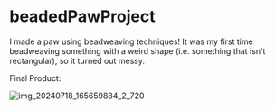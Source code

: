 # beadedPawProject

I made a paw using beadweaving techniques! It was my first time beadweaving something with a weird shape (i.e. something that isn't rectangular), so it turned out messy.

Final Product:

![img_20240718_165659884_2_720](https://github.com/user-attachments/assets/491cc4ea-a350-425c-bb14-946c3dae1f9f)
